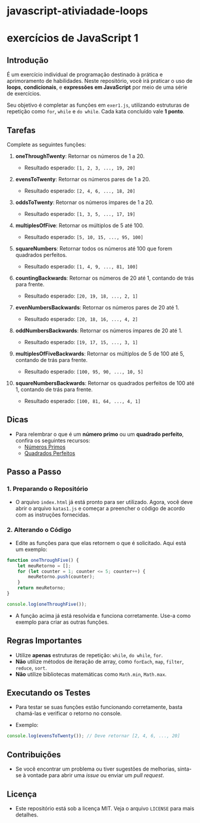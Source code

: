 # javascript-ativiadade-loops

# exercícios de JavaScript 1

## Introdução

É um exercício individual de programação destinado à prática e aprimoramento de habilidades. Neste repositório, você irá praticar o uso de **loops**, **condicionais**, e **expressões em JavaScript** por meio de uma série de exercícios.

Seu objetivo é completar as funções em `exer1.js`, utilizando estruturas de repetição como `for`, `while` e `do while`. Cada kata concluído vale **1 ponto**.

## Tarefas

Complete as seguintes funções:

1. **oneThroughTwenty**: Retornar os números de 1 a 20.
   - Resultado esperado: `[1, 2, 3, ..., 19, 20]`

2. **evensToTwenty**: Retornar os números pares de 1 a 20.
   - Resultado esperado: `[2, 4, 6, ..., 18, 20]`

3. **oddsToTwenty**: Retornar os números ímpares de 1 a 20.
   - Resultado esperado: `[1, 3, 5, ..., 17, 19]`

4. **multiplesOfFive**: Retornar os múltiplos de 5 até 100.
   - Resultado esperado: `[5, 10, 15, ..., 95, 100]`

5. **squareNumbers**: Retornar todos os números até 100 que forem quadrados perfeitos.
   - Resultado esperado: `[1, 4, 9, ..., 81, 100]`

6. **countingBackwards**: Retornar os números de 20 até 1, contando de trás para frente.
   - Resultado esperado: `[20, 19, 18, ..., 2, 1]`

7. **evenNumbersBackwards**: Retornar os números pares de 20 até 1.
   - Resultado esperado: `[20, 18, 16, ..., 4, 2]`

8. **oddNumbersBackwards**: Retornar os números ímpares de 20 até 1.
   - Resultado esperado: `[19, 17, 15, ..., 3, 1]`

9. **multiplesOfFiveBackwards**: Retornar os múltiplos de 5 de 100 até 5, contando de trás para frente.
   - Resultado esperado: `[100, 95, 90, ..., 10, 5]`

10. **squareNumbersBackwards**: Retornar os quadrados perfeitos de 100 até 1, contando de trás para frente.
    - Resultado esperado: `[100, 81, 64, ..., 4, 1]`

## Dicas

- Para relembrar o que é um **número primo** ou um **quadrado perfeito**, confira os seguintes recursos:
  - [Números Primos](https://pt.wikipedia.org/wiki/N%C3%BAmero_primo)
  - [Quadrados Perfeitos](https://pt.wikipedia.org/wiki/Quadrado_perfeito)

## Passo a Passo

### 1. Preparando o Repositório

- O arquivo `index.html` já está pronto para ser utilizado. Agora, você deve abrir o arquivo `katas1.js` e começar a preencher o código de acordo com as instruções fornecidas.

### 2. Alterando o Código

- Edite as funções para que elas retornem o que é solicitado. Aqui está um exemplo:

```javascript
function oneThroughFive() {
    let meuRetorno = [];
    for (let counter = 1; counter <= 5; counter++) {
        meuRetorno.push(counter);
    }
    return meuRetorno;
}

console.log(oneThroughFive());
```

- A função acima já está resolvida e funciona corretamente. Use-a como exemplo para criar as outras funções.

## Regras Importantes

- Utilize **apenas** estruturas de repetição: `while`, `do while`, `for`.
- **Não** utilize métodos de iteração de array, como `forEach`, `map`, `filter`, `reduce`, `sort`.
- **Não** utilize bibliotecas matemáticas como `Math.min`, `Math.max`.

## Executando os Testes

- Para testar se suas funções estão funcionando corretamente, basta chamá-las e verificar o retorno no console.

- Exemplo:

```javascript
console.log(evensToTwenty()); // Deve retornar [2, 4, 6, ..., 20]
```

## Contribuições

- Se você encontrar um problema ou tiver sugestões de melhorias, sinta-se à vontade para abrir uma _issue_ ou enviar um _pull request_.

## Licença

- Este repositório está sob a licença MIT. Veja o arquivo `LICENSE` para mais detalhes.

